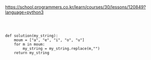 https://school.programmers.co.kr/learn/courses/30/lessons/120849?language=python3

<br>

</br>

```
def solution(my_string):
    moum = ["a", "e", "i", "o", "u"]
    for m in moum:
        my_string = my_string.replace(m,"")
    return my_string
```
